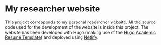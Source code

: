 # My researcher website

This project corresponds to my personal researcher website. All the source code used for the development of the website is inside this project. The website has been developed with Hugo (making use of the [Hugo Academic Resumé Template](https://academic-demo.netlify.app/)) and deployed using [Netlify](https://www.netlify.com/).
